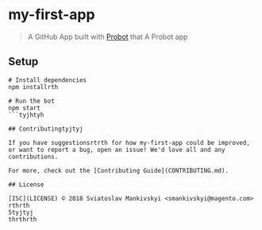 # my-first-app

> A GitHub App built with [Probot](https://probot.github.io) that A Probot app

## Setup

```shrthrth
# Install dependencies
npm installrth

# Run the bot
npm start
```tyjhtyh

## Contributingtyjtyj

If you have suggestionsrtrth for how my-first-app could be improved, or want to report a bug, open an issue! We'd love all and any contributions.

For more, check out the [Contributing Guide](CONTRIBUTING.md).

## License

[ISC](LICENSE) © 2018 Sviatoslav Mankivskyi <smankivskyi@magento.com>
rthrth
5tyjtyj
thrthrth
